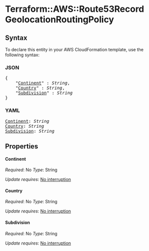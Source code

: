 # Terraform::AWS::Route53Record GeolocationRoutingPolicy

## Syntax

To declare this entity in your AWS CloudFormation template, use the following syntax:

### JSON

<pre>
{
    "<a href="#continent" title="Continent">Continent</a>" : <i>String</i>,
    "<a href="#country" title="Country">Country</a>" : <i>String</i>,
    "<a href="#subdivision" title="Subdivision">Subdivision</a>" : <i>String</i>
}
</pre>

### YAML

<pre>
<a href="#continent" title="Continent">Continent</a>: <i>String</i>
<a href="#country" title="Country">Country</a>: <i>String</i>
<a href="#subdivision" title="Subdivision">Subdivision</a>: <i>String</i>
</pre>

## Properties

#### Continent

_Required_: No
_Type_: String

_Update requires_: [No interruption](https://docs.aws.amazon.com/AWSCloudFormation/latest/UserGuide/using-cfn-updating-stacks-update-behaviors.html#update-no-interrupt)

#### Country

_Required_: No
_Type_: String

_Update requires_: [No interruption](https://docs.aws.amazon.com/AWSCloudFormation/latest/UserGuide/using-cfn-updating-stacks-update-behaviors.html#update-no-interrupt)

#### Subdivision

_Required_: No
_Type_: String

_Update requires_: [No interruption](https://docs.aws.amazon.com/AWSCloudFormation/latest/UserGuide/using-cfn-updating-stacks-update-behaviors.html#update-no-interrupt)

